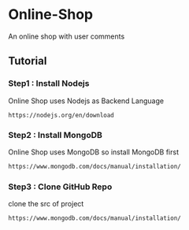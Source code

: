 # Online-Shop
An online shop with user comments

## Tutorial

### Step1 : Install Nodejs
Online Shop uses Nodejs as Backend Language
```sh[
https://nodejs.org/en/download
```

### Step2 : Install MongoDB
Online Shop uses MongoDB so install MongoDB first
```sh
https://www.mongodb.com/docs/manual/installation/
```

### Step3 : Clone GitHub Repo
clone the src of project
```sh
https://www.mongodb.com/docs/manual/installation/
```
